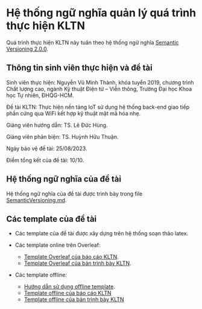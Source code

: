 # Hệ thống ngữ nghĩa quản lý quá trình thực hiện KLTN

Quá trình thực hiện KLTN này tuân theo hệ thống ngữ nghĩa [Semantic Versioning 2.0.0](https://semver.org/).

## Thông tin sinh viên thực hiện và đề tài

Sinh viên thực hiện: Nguyễn Vũ Minh Thành, khóa tuyển 2019, chương trình Chất lượng cao, ngành Kỹ thuật Điện tử – Viễn thông, Trường Đại học Khoa học Tự nhiên, ĐHQG-HCM.

Đề tài KLTN: Thực hiện nền tảng IoT sử dụng hệ thống back-end giao tiếp phần cứng qua WiFi kết hợp kỹ thuật mật mã hóa nhẹ.

Giảng viên hướng dẫn: TS. Lê Đức Hùng.

Giảng viên phản biện: TS. Huỳnh Hữu Thuận.

Ngày bảo vệ đề tài: 25/08/2023.

Điểm tổng kết của đề tài: 10/10.

## Hệ thống ngữ nghĩa của đề tài

Hệ thống ngữ nghĩa của đề tài được trình bày trong file [SemanticVersioning.md](./SemanticVersioning.md).

## Các template của đề tài

- Các template của đề tài được xây dựng trên hệ thống soạn thảo latex.

- Các template online trên Overleaf:
	- [Template Overleaf của báo cáo KLTN](https://www.overleaf.com/read/mwzrhwrbmxhb).
	- [Template Overleaf của bản trình bày KLTN](https://www.overleaf.com/read/shhxfgqhgrbj).
- Các template offline:
	- [Hướng dẫn sử dụng offline template](./OfflineInstruction.md).
	- [Template offline của báo cáo KLTN](./Thesis-Template0_1_0)
	- [Template offline của bản trình bày KLTN](./Presentation/ThesisPresentation)